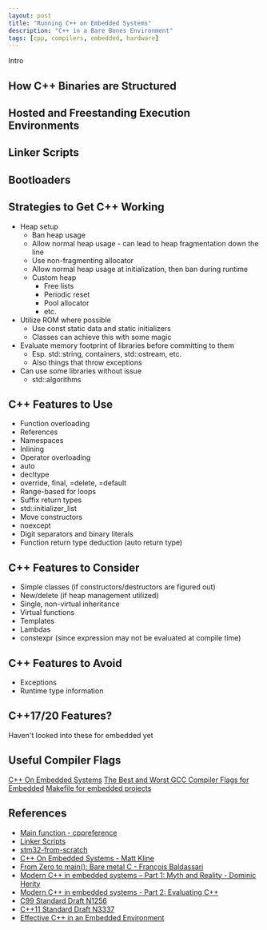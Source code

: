 ```yaml
---
layout: post
title: "Running C++ on Embedded Systems"
description: "C++ in a Bare Bones Environment"
tags: [cpp, compilers, embedded, hardware]
---
```


Intro

## How C++ Binaries are Structured

## Hosted and Freestanding Execution Environments

## Linker Scripts

## Bootloaders

## Strategies to Get C++ Working
* Heap setup
    * Ban heap usage
    * Allow normal heap usage - can lead to heap fragmentation down the line
    * Use non-fragmenting allocator
    * Allow normal heap usage at initialization, then ban during runtime
    * Custom heap
        * Free lists
        * Periodic reset
        * Pool allocator
        * etc.
* Utilize ROM where possible
    * Use const static data and static initializers
    * Classes can achieve this with some magic
* Evaluate memory footprint of libraries before committing to them
    * Esp. std::string, containers, std::ostream, etc.
    * Also things that throw exceptions
* Can use some libraries without issue
    * std::algorithms

## C++ Features to Use
* Function overloading
* References
* Namespaces
* Inlining
* Operator overloading
* auto
* decltype
* override, final, =delete, =default
* Range-based for loops
* Suffix return types
* std::initializer_list
* Move constructors
* noexcept
* Digit separators and binary literals
* Function return type deduction (auto return type)

## C++ Features to Consider
* Simple classes (if constructors/destructors are figured out)
* New/delete (if heap management utilized)
* Single, non-virtual inheritance
* Virtual functions
* Templates
* Lambdas
* constexpr (since expression may not be evaluated at compile time)

## C++ Features to Avoid
* Exceptions
* Runtime type information

## C++17/20 Features?
Haven't looked into these for embedded yet

## Useful Compiler Flags

[C++ On Embedded Systems](https://bitbashing.io/embedded-cpp.html)
[The Best and Worst GCC Compiler Flags for Embedded](https://interrupt.memfault.com/blog/best-and-worst-gcc-clang-compiler-flags)
[Makefile for embedded projects](http://tty.uchuujin.de/2016/02/stm32-from-scratch-makefile/)

## References
* [Main function - cppreference](https://en.cppreference.com/w/cpp/language/main_function)
* [Linker Scripts](https://sourceware.org/binutils/docs/ld/Scripts.html#Scripts)
* [stm32-from-scratch](https://github.com/textshell/stm32-from-scratch)
* [C++ On Embedded Systems - Matt Kline](https://bitbashing.io/embedded-cpp.html)
* [From Zero to main(): Bare metal C - François Baldassari](https://interrupt.memfault.com/blog/zero-to-main-1)
* [Modern C++ in embedded systems – Part 1: Myth and Reality - Dominic Herity](https://www.embedded.com/modern-c-in-embedded-systems-part-1-myth-and-reality/)
* [Modern C++ in embedded systems - Part 2: Evaluating C++](https://www.embedded.com/modern-c-embedded-systems-part-2-evaluating-c/)
* [C99 Standard Draft N1256](http://www.open-std.org/jtc1/sc22/wg14/www/docs/n1256.pdf)
* [C++11 Standard Draft N3337](http://www.open-std.org/jtc1/sc22/wg21/docs/papers/2012/n3337.pdf)
* [Effective C++ in an Embedded Environment](https://www.artima.com/shop/effective_cpp_in_an_embedded_environment)
